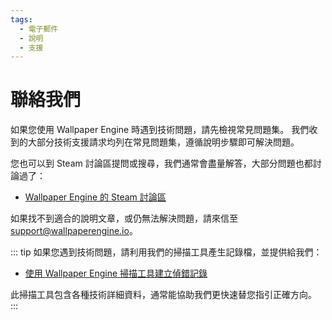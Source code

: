 ```yaml
---
tags:
  - 電子郵件
  - 說明
  - 支援
---
```


# 聯絡我們

如果您使用 Wallpaper Engine 時遇到技術問題，請先檢視常見問題集。 我們收到的大部分技術支援請求均列在常見問題集，遵循說明步驟即可解決問題。

您也可以到 Steam 討論區提問或搜尋，我們通常會盡量解答，大部分問題也都討論過了：

* [Wallpaper Engine 的 Steam 討論區](https://steamcommunity.com/app/431960/discussions/)

如果找不到適合的說明文章，或仍無法解決問題，請來信至 [support@wallpaperengine.io](mailto:support@wallpaperengine.io?subject=Support%20Request)。

::: tip
如果您遇到技術問題，請利用我們的掃描工具產生記錄檔，並提供給我們：

* [使用 Wallpaper Engine 掃描工具建立偵錯記錄](scantool_support.html)

此掃描工具包含各種技術詳細資料，通常能協助我們更快速替您指引正確方向。
:::